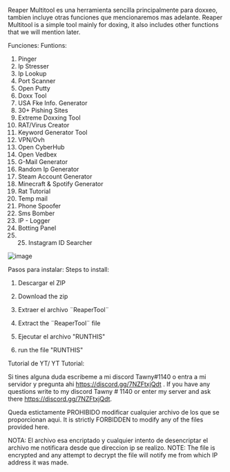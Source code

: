 Reaper Multitool es una herramienta sencilla principalmente para doxxeo, tambien incluye otras funciones que mencionaremos mas adelante.
Reaper Multitool is a simple tool mainly for doxing, it also includes other functions that we will mention later.

Funciones:
Funtions:

1. Pinger                                  
2. Ip Stresser                     
3. Ip Lookup                       
4. Port Scanner                           
5. Open Putty                                 
6. Doxx Tool                             
7. USA Fke Info. Generator           
8. 30+ Pishing Sites                             
9. Extreme Doxxing Tool               
10. RAT/Virus Creator             
11. Keyword Generator Tool                                                 
12. VPN/Ovh                                  
13. Open CyberHub                       
14. Open Vedbex                                                               
15. G-Mail Generator
16. Random Ip Generator    
17. Steam Account Generator     
18. Minecraft & Spotify Generator       
19. Rat Tutorial                  
20. Temp mail             
21. Phone Spoofer               
22. Sms Bomber                        
23. IP - Logger            
24. Botting Panel                   
25. 25. Instagram ID Searcher     

![image](https://user-images.githubusercontent.com/84944997/148118445-e91d6a9e-6df9-44bf-bac2-2cf8b3151cff.png)

Pasos para instalar:
Steps to install:

1. Descargar el ZIP
1. Download the zip

2. Extraer el archivo ¨ReaperTool¨
2. Extract the ¨ReaperTool¨ file

3. Ejecutar el archivo "RUNTHIS"
3. run the file "RUNTHIS"

Tutorial de YT/ YT Tutorial:


Si tines alguna duda escribeme a mi discord Tawny#1140 o entra a mi servidor y pregunta ahi https://discord.gg/7NZFtxjQdt .
If you have any questions write to my discord Tawny # 1140 or enter my server and ask there https://discord.gg/7NZFtxjQdt.


Queda estictamente PROHIBIDO modificar cualquier archivo de los que se proporcionan aqui.
It is strictly FORBIDDEN to modify any of the files provided here.

NOTA: El archivo esa encriptado y cualquier intento de desencriptar el archivo me notificara desde que direccion ip se realizo.
NOTE: The file is encrypted and any attempt to decrypt the file will notify me from which IP address it was made.
